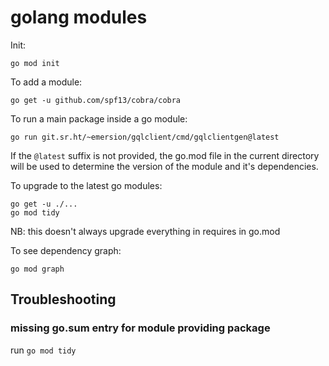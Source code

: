 # golang modules

Init:

```
go mod init
```

To add a module:

```
go get -u github.com/spf13/cobra/cobra
```

To run a main package inside a go module:

```
go run git.sr.ht/~emersion/gqlclient/cmd/gqlclientgen@latest
```

If the `@latest` suffix is not provided, the go.mod file in the current directory will be used to determine the version of the module and it's dependencies.

To upgrade to the latest go modules:

```
go get -u ./...
go mod tidy
```

NB: this doesn't always upgrade everything in requires in go.mod

To see dependency graph:

```
go mod graph
```

## Troubleshooting

### missing go.sum entry for module providing package

run `go mod tidy`
